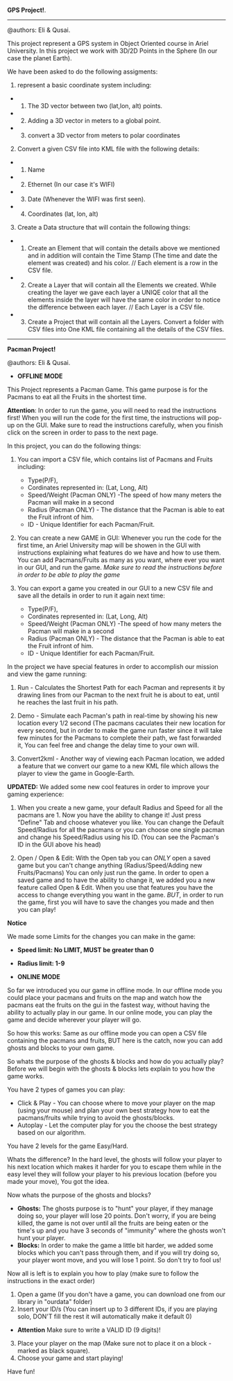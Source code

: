 **GPS Project!**.
___

@authors: Eli & Qusai.

This project represent a GPS system in Object Oriented course in Ariel University.
In this project we work with 3D/2D Points in the Sphere (In our case the planet Earth).

We have been asked to do the following assigments:

1. represent a basic coordinate system including:
 * 1. The 3D vector between two (lat,lon, alt) points.
 * 2. Adding a 3D vector in meters to a global point.
 * 3. convert a 3D vector from meters to polar coordinates

2. Convert a given CSV file into KML file with the following details:
 * 1. Name 
 * 2. Ethernet (In our case it's WIFI)
 * 3. Date (Whenever the WIFI was first seen).
 * 4. Coordinates (lat, lon, alt)

3. Create a Data structure that will contain the following things:
 * 1. Create an Element that will contain the details above we mentioned and in addition will
      contain the Time Stamp (The time and date the element was created) and his color.
      // Each element is a row in the CSV file.

 * 2. Create a Layer that will contain all the Elements we created. While creating the layer
      we gave each layer a UNIQE color that all the elements inside the layer will have the 
      same color in order to notice the difference between each layer.
      // Each Layer is a CSV file.

 * 3. Create a Project that will contain all the Layers. Convert a folder with CSV files into
      One KML file containing all the details of the CSV files.
      
___    
**Pacman Project!**

@authors: Eli & Qusai.

- **OFFLINE MODE**

This Project represents a Pacman Game.
This game purpose is for the Pacmans to eat all the Fruits in the shortest time.

**Attention**:
In order to run the game, you will need to read the instructions first! 
When you will run the code for the first time, the instructions will pop-up on the GUI.
Make sure to read the instructions carefully, when you finish click on the screen in order to pass to the next page.

In this project, you can do the following things:

 1. You can import a CSV file, which contains list of Pacmans and Fruits including:
      - Type(P/F), 
      - Cordinates represented in: (Lat, Long, Alt)
      - Speed/Weight (Pacman ONLY) -The speed of how many meters the Pacman will make in a second
      - Radius (Pacman ONLY) - The distance that the Pacman is able to eat the Fruit infront of him.
      - ID - Unique Identifier for each Pacman/Fruit.
      
 2. You can create a new GAME in GUI:
      Whenever you run the code for the first time, an Ariel University map will be showen in the GUI with instructions
      explaining what features do we have and how to use them.
      You can add Pacmans/Fruits as many as you want, where ever you want in our GUI, and run the game.
      *Make sure to read the instructions before in order to be able to play the game*
      
 3. You can export a game you created in our GUI to a new CSV file and save all the details in order to run it again next time:
      - Type(P/F), 
      - Cordinates represented in: (Lat, Long, Alt)
      - Speed/Weight (Pacman ONLY) -The speed of how many meters the Pacman will make in a second
      - Radius (Pacman ONLY) - The distance that the Pacman is able to eat the Fruit infront of him.
      - ID - Unique Identifier for each Pacman/Fruit.
      
In the project we have special features in order to accomplish our mission and view the game running:

 1. Run - Calculates the Shortest Path for each Pacman and represents it by drawing lines from our Pacman to the next fruit
            he is about to eat, until he reaches the last fruit in his path.
 
 2. Demo - Simulate each Pacman's path in real-time by showing his new location every 1/2 second (The pacmans caculates their
             new location for every second, but in order to make the game run faster since it will take few minutes for the
             Pacmans to complete their path, we fast forwarded it,
             You can feel free and change the delay time to your own will.
 
 3. Convert2kml - Another way of viewing each Pacman location, we added a feature that we convert our game to a new KML file
                  which allows the player to view the game in Google-Earth.


**UPDATED:** 
We added some new cool features in order to improve your gaming experience:

1. When you create a new game, your default Radius and Speed for all the pacmans are 1. Now you have the ability to change it! Just press "Define" Tab and choose whatever you like.
You can change the Default Speed/Radius for all the pacmans or you can choose one single pacman and change his Speed/Radius using his ID. (You can see the Pacman's ID in the GUI above his head)

2. Open / Open & Edit: 
With the Open tab you can *ONLY* open a saved game but you can't change anything (Radius/Speed/Adding new Fruits/Pacmans) You can only just run the game. In order to open a saved game and to have the ability to change it, we added you a new feature called Open & Edit. When you use that features you have the access to change everything you want in the game. *BUT*, in order to run the game, first you will have to save the changes you made and then you can play!

**Notice**

We made some Limits for the changes you can make in the game:

- **Speed limit: No LIMIT, MUST be greater than 0**
- **Radius limit: 1-9**

- **ONLINE MODE**

So far we introduced you our game in offline mode.
In our offline mode you could place your pacmans and fruits on the map and watch how the pacmans eat the fruits on the gui in the fastest way, without having the ability to actually play in our game. In our online mode, you can play the game and decide wherever your player will go.

So how this works:
Same as our offline mode you can open a CSV file containing the pacmans and fruits, BUT here is the catch, now you can add ghosts and blocks to your own game.

So whats the purpose of the ghosts & blocks and how do you actually play?
Before we will begin with the ghosts & blocks lets explain to you how the game works.

You have 2 types of games you can play:

- Click & Play - You can choose where to move your player on the map (using your mouse) and plan your own best strategy how to eat the pacmans/fruits while trying to avoid the ghosts/blocks.
- Autoplay - Let the computer play for you the choose the best strategy based on our algorithm.


You have 2 levels for the game Easy/Hard.


Whats the difference? In the hard level, the ghosts will follow your player to his next location which makes it harder for you to escape them while in the easy level they will follow your player to his previous location (before you made your move), You got the idea.

Now whats the purpose of the ghosts and blocks?

- **Ghosts:** The ghosts purpose is to "hunt" your player, if they manage doing so, your player will lose 20 points.
Don't worry, if you are being killed, the game is not over until all the fruits are being eaten or the time's up and you have 3 seconds of "immunity" where the ghosts won't hunt your player.
- **Blocks:** In order to make the game a little bit harder, we added some blocks which you can't pass through them, and if you will try doing so, your player wont move, and you will lose 1 point. So don't try to fool us!


Now all is left is to explain you how to play (make sure to follow the instructions in the exact order)
1. Open a game (If you don't have a game, you can download one from our library in "ourdata" folder)
2. Insert your ID/s (You can insert up to 3 different IDs, if you are playing solo, DON'T fill the rest it will automatically make it default 0)
- **Attention**
Make sure to write a VALID ID (9 digits)!
3. Place your player on the map (Make sure not to place it on a block - marked as black square).
4. Choose your game and start playing!


Have fun!




